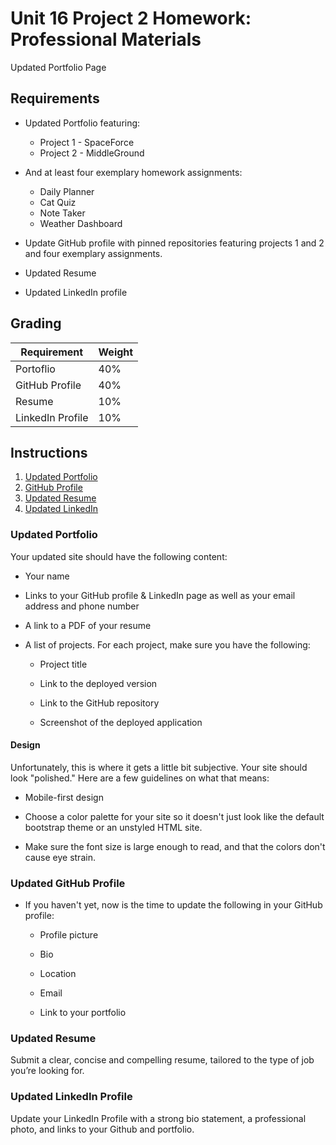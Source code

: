 # Unit 16 Project 2 Homework: Professional Materials
Updated Portfolio Page

## Requirements
* Updated Portfolio featuring: 
  * Project 1 - SpaceForce 
  * Project 2 - MiddleGround 

* And at least four exemplary homework assignments:
  * Daily Planner
  * Cat Quiz
  * Note Taker
  * Weather Dashboard

* Update GitHub profile with pinned repositories featuring projects 1 and 2 and four exemplary assignments. 

* Updated Resume

* Updated LinkedIn profile


## Grading

| Requirement      | Weight |
|---               |---     |
| Portoflio        | 40%    |
| GitHub Profile   | 40%    |
| Resume           | 10%    |
| LinkedIn Profile | 10%    |


## Instructions

1. [Updated Portfolio](https://donnaxnguyen.github.io/updated-portfolio/)
2. [GitHub Profile](https://github.com/donnaxnguyen)
3. [Updated Resume](https://github.com/donnaxnguyen/updated-portfolio/blob/master/assets/Resume.pdf)
4. [Updated LinkedIn](https://www.linkedin.com/in/donna-nguyen01/)

### Updated Portfolio

Your updated site should have the following content:

* Your name

* Links to your GitHub profile & LinkedIn page as well as your email address and phone number

* A link to a PDF of your resume

* A list of projects. For each project, make sure you have the following:

  * Project title

  * Link to the deployed version

  * Link to the GitHub repository

  * Screenshot of the deployed application


#### Design

Unfortunately, this is where it gets a little bit subjective. Your site should look
"polished." Here are a few guidelines on what that means:

* Mobile-first design

* Choose a color palette for your site so it doesn't just look like
the default bootstrap theme or an unstyled HTML site.

* Make sure the font size is large enough to read, and that the colors don't cause eye strain.


### Updated GitHub Profile 

* If you haven't yet, now is the time to update the following in your GitHub profile: 

    * Profile picture

    * Bio

    * Location

    * Email

    * Link to your portfolio



### Updated Resume 

Submit a clear, concise and compelling resume, tailored to the type of job you’re looking for.


### Updated LinkedIn Profile 

Update your LinkedIn Profile with a strong bio statement, a professional photo, and links to your Github and portfolio.
